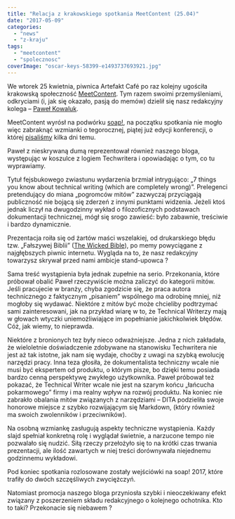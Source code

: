 ```yaml
---
title: "Relacja z krakowskiego spotkania MeetContent (25.04)"
date: "2017-05-09"
categories:
  - "news"
  - "z-kraju"
tags:
  - "meetcontent"
  - "spolecznosc"
coverImage: "oscar-keys-58399-e1493737693921.jpg"
---
```


We wtorek 25 kwietnia, piwnica Artefakt Café po raz kolejny ugościła krakowską społeczność [MeetContent](http://meetcontent.org/). Tym razem swoimi przemyśleniami, odkryciami (i, jak się okazało, pasją do memów) dzielił się nasz redakcyjny kolega – [Paweł Kowaluk](http://techwriter.pl/kim-jestesmy/).

MeetContent wyrósł na podwórku [soap!](http://soapconf.com/), na początku spotkania nie mogło więc zabraknąć wzmianki o tegorocznej, piątej już edycji konferencji, o której [pisaliśmy](http://techwriter.pl/konferencja-soap-2017-5-edycja-coraz-blizej/) kilka dni temu.

Paweł z nieskrywaną dumą reprezentował również naszego bloga, występując w koszulce z logiem Techwritera i opowiadając o tym, co tu wyprawiamy.

Tytuł fejsbukowego zwiastunu wydarzenia brzmiał intrygująco: „7 things you know about technical writing (which are completely wrong)”. Prelegenci pretendujący do miana „pogromców mitów” zazwyczaj przyciągają publiczność nie bojącą się zderzeń z innymi punktami widzenia. Jeżeli ktoś jednak liczył na dwugodzinny wykład o filozoficznych podstawach dokumentacji technicznej, mógł się srogo zawieść: było zabawnie, treściwie i bardzo dynamicznie.

Prezentacja roiła się od żartów maści wszelakiej, od drukarskiego błędu tzw. „Fałszywej Biblii” ([The Wicked Bible](https://en.wikipedia.org/wiki/Wicked_Bible)), po memy powyciągane z najgłębszych piwnic internetu. Wygląda na to, że nasz redakcyjny towarzysz skrywał przed nami ambicje stand-upowca ?

Sama treść wystąpienia była jednak zupełnie na serio. Przekonania, które próbował obalić Paweł rzeczywiście można zaliczyć do kategorii mitów. Jeśli pracujecie w branży, chyba zgodzicie się, że praca autora technicznego z faktycznym „pisaniem” wspólnego ma odrobinę mniej, niż mogłoby się wydawać. Niektóre z mitów być może chcieliby podtrzymać sami zainteresowani, jak na przykład wiarę w to, że Technical Writerzy mają w głowach wtyczki uniemożliwiające im popełnianie jakichkolwiek błędów. Cóż, jak wiemy, to nieprawda.

Niektóre z bronionych tez były nieco odważniejsze. Jedna z nich zakładała, że wieloletnie doświadczenie zdobywane na stanowisku Techwritera nie jest aż tak istotne, jak nam się wydaje, choćby z uwagi na szybką ewolucję narzędzi pracy. Inna teza głosiła, że dokumentalista techniczny wcale nie musi być ekspertem od produktu, o którym pisze, bo dzięki temu posiada bardzo cenną perspektywę zwykłego użytkownika. Paweł próbował też pokazać, że Technical Writer wcale nie jest na szarym końcu „łańcucha pokarmowego” firmy i ma realny wpływ na rozwój produktu. Na koniec nie zabrakło obalania mitów związanych z narzędziami – DITA podzieliła swoje honorowe miejsce z szybko rozwijającym się Markdown, (który również ma swoich zwolenników i przeciwników).

Na osobną wzmiankę zasługują aspekty techniczne wystąpienia. Każdy slajd spełniał konkretną rolę i wyglądał świetnie, a narzucone tempo nie pozwalało się nudzić. Siłą rzeczy przełożyło się to na krótki czas trwania prezentacji, ale ilość zawartych w niej treści dorównywała niejednemu godzinnemu wykładowi.

Pod koniec spotkania rozlosowane zostały wejściówki na soap! 2017, które trafiły do dwóch szczęśliwych zwyciężczyń.

Natomiast promocja naszego bloga przyniosła szybki i nieoczekiwany efekt związany z poszerzeniem składu redakcyjnego o kolejnego ochotnika. Kto to taki? Przekonacie się niebawem ?

